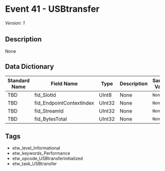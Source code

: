 # Event 41 - USBtransfer
###### Version: 1

## Description
None

## Data Dictionary
|Standard Name|Field Name|Type|Description|Sample Value|
|---|---|---|---|---|
|TBD|fid_SlotId|UInt8|None|`None`|
|TBD|fid_EndpointContextIndex|UInt32|None|`None`|
|TBD|fid_StreamId|UInt32|None|`None`|
|TBD|fid_BytesTotal|UInt32|None|`None`|

## Tags
* etw_level_Informational
* etw_keywords_Performance
* etw_opcode_USBtransferinitialized
* etw_task_USBtransfer